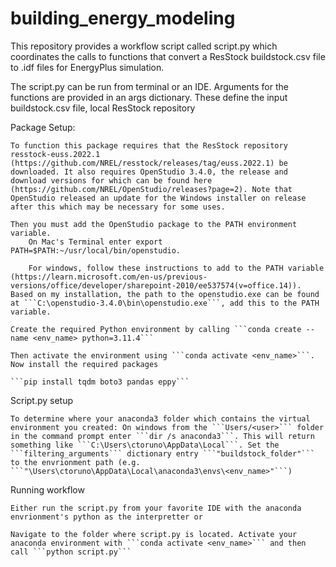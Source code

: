 # building_energy_modeling

This repository provides a workflow script called script.py which coordinates the calls to functions that convert a ResStock buildstock.csv file to .idf files for EnergyPlus simulation. 

The script.py can be run from terminal or an IDE. Arguments for the functions are provided in an args dictionary. These define the input buildstock.csv file, local ResStock repository

Package Setup:

    To function this package requires that the ResStock repository resstock-euss.2022.1 (https://github.com/NREL/resstock/releases/tag/euss.2022.1) be downloaded. It also requires OpenStudio 3.4.0, the release and download versions for which can be found here (https://github.com/NREL/OpenStudio/releases?page=2). Note that OpenStudio released an update for the Windows installer on release after this which may be necessary for some uses. 

    Then you must add the OpenStudio package to the PATH environment variable. 
        On Mac's Terminal enter export PATH=$PATH:~/usr/local/bin/openstudio. 
        
        For windows, follow these instructions to add to the PATH variable (https://learn.microsoft.com/en-us/previous-versions/office/developer/sharepoint-2010/ee537574(v=office.14)). Based on my installation, the path to the openstudio.exe can be found at ```C:\openstudio-3.4.0\bin\openstudio.exe```, add this to the PATH variable. 

    Create the required Python environment by calling ```conda create --name <env_name> python=3.11.4```

    Then activate the environment using ```conda activate <env_name>```. Now install the required packages 

    ```pip install tqdm boto3 pandas eppy```

Script.py setup

    To determine where your anaconda3 folder which contains the virtual environment you created: On windows from the ```Users/<user>``` folder in the command prompt enter ```dir /s anaconda3```. This will return something like ```C:\Users\ctoruno\AppData\Local```. Set the ```filtering_arguments``` dictionary entry ```"buildstock_folder"``` to the envrionment path (e.g. ```"\Users\ctoruno\AppData\Local\anaconda3\envs\<env_name>"```)

Running workflow
    
    Either run the script.py from your favorite IDE with the anaconda envrionment's python as the interpretter or 

    Navigate to the folder where script.py is located. Activate your anaconda environment with ```conda activate <env_name>``` and then call ```python script.py```

